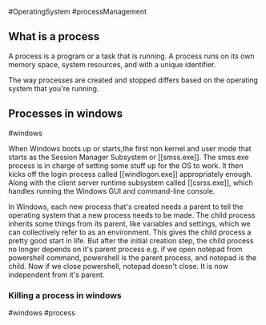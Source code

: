 #OperatingSystem #processManagement

## What is a process
A process is a program or a task that is running. A process runs on its own memory space, system resources, and with a unique identifier. 

The way processes are created and stopped differs based on the operating system that you're running.
## Processes in windows
#windows 

When Windows boots up or starts,the first non kernel and user mode that starts as the Session Manager Subsystem or [[smss.exe]]. The smss.exe process is in charge of setting some stuff up for the OS to work. 
It then kicks off the login process called [[windlogon.exe]] appropriately enough. Along with the client server runtime subsystem called [[csrss.exe]], which handles running the Windows GUI and command-line console.

In Windows, each new process that's created needs 
a parent to tell the operating system that a new process needs to be made. The child process inherits some things from its parent,
like variables and settings, which we can collectively refer to as an environment. This gives the child process a pretty good start in life. But after the initial creation step, the child process no longer depends on it's parent process e.g. if we open notepad from powershell command, powershell is the parent process, and notepad is the child. Now if we close powershell, notepad doesn't close. It is now independent from it's parent. 
### Killing a process in windows
#windows #process 

